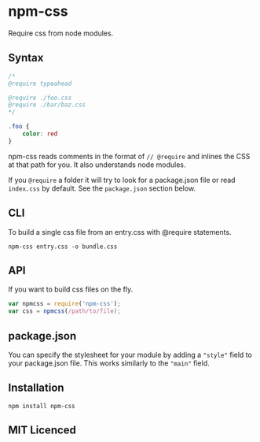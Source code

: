 # npm-css

Require css from node modules.

## Syntax

``` css
/*
@require typeahead

@require ./foo.css
@require ./bar/baz.css
*/

.foo {
    color: red
}
```

npm-css reads comments in the format of `// @require` and inlines the CSS at that path for you. It also understands node modules.

If you `@require` a folder it will try to look for a package.json file or read `index.css` by default. See the `package.json` section below.

## CLI

To build a single css file from an entry.css with @require statements.

`npm-css entry.css -o bundle.css`

## API

If you want to build css files on the fly.

```javascript
var npmcss = require('npm-css');
var css = npmcss(/path/to/file);
```

## package.json

You can specify the stylesheet for your module by adding a `"style"` field to your package.json file. This works similarly to the `"main"` field.

## Installation

`npm install npm-css`

## MIT Licenced
